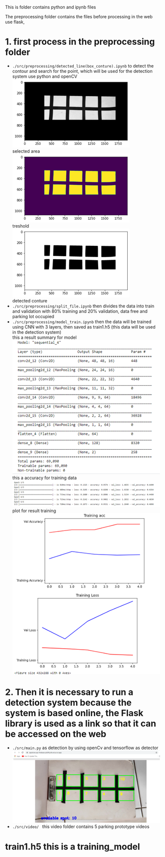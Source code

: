This is folder contains python and ipynb files

The preprocessing folder contains the files before processing in the web use flask,
# 1. first process in the preprocessing folder
- `./src/preprocessing/detected_line(box_conture).ipynb` to detect the contour and search for the point, which will be used for the detection system
  use python and openCV
  <br>![alt text](https://github.com/Z4nR/HoopSpot_Bangkit/blob/machine-learning/src/image%20readme/select%20area.png) <br>selected area
  <br>![alt text](https://github.com/Z4nR/HoopSpot_Bangkit/blob/machine-learning/src/image%20readme/treshold.png) <br>treshold
  <br>![alt text](https://github.com/Z4nR/HoopSpot_Bangkit/blob/machine-learning/src/image%20readme/detected.png) <br> detected conture
- `./src/preprocessing/split_file.ipynb` then divides the data into train and validation with 80% training and 20% validation, data free and parking lot occupied
- `./src/preprocessing/model_train.ipynb` then the data will be trained using CNN with 3 layers, then saved as train1.h5 (this data will be used in the detection system)
<br> this a result summary for model<br> ![alt text](https://github.com/Z4nR/HoopSpot_Bangkit/blob/machine-learning/src/image%20readme/summary.PNG)
<br> this a accuracy for training data<br> ![alt text](https://github.com/Z4nR/HoopSpot_Bangkit/blob/machine-learning/src/image%20readme/accuracy.PNG)
<br> plot for result training ![alt text](https://github.com/Z4nR/HoopSpot_Bangkit/blob/machine-learning/src/image%20readme/plot.PNG) 

# 2. Then it is necessary to run a detection system because the system is based online, the Flask library is used as a link so that it can be accessed on the web
- `./src/main.py` as detection by using openCv and tensorflow as detector
![alt text](https://github.com/Z4nR/HoopSpot_Bangkit/blob/machine-learning/src/image%20readme/img%20parking%201.PNG)
- `./src/video/ ` this video folder contains 5 parking prototype videos 

# train1.h5 this is a training_model
